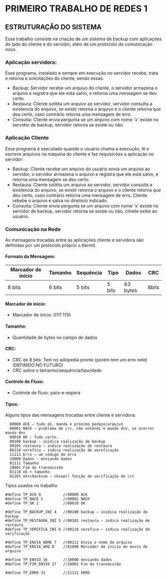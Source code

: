 # PRIMEIRO TRABALHO DE REDES 1
## ESTRUTURAÇÃO DO SISTEMA
Esse trabalho consiste na criação de um sistema de backup com aplicações do lado do cliente e do servidor, além de um protocolo de comunicação novo.
### Aplicação servidora:
Esse programa, instalado e sempre em execução no servidor recebe, trata e retorna a solicitações do cliente, sendo essas:
  - Backup: Servidor recebe um arquivo do cliente, o servidor armazena o arquivo e registra que ele está salvo, e retorna uma mensagem se deu certo.
  - Restaura: Cliente solitita um arquivo ao servidor, servidor consulta a existencia do arquivo, se existir retorna o arquivo e o cliente retorna que deu certo, caso contrário retorna uma mensagem de erro.
  - Consulta: Cliente envia pergunta se um arquivo com nome 'x' existe no servidor de backup, servidor retorna se existe ou não.

### Aplicação Cliente
Esse programa é executado quando o usuário chama a execução, lê e escreve arquivos na máquina do cliente e faz requisicões a aplicação no servidor:
  - Backup: Cliente recebe um arquivo do usuário envia um arquivo ao servidor, o servidor armazena o arquivo e registra que ele está salvo, e retorna uma mensagem se deu certo.
  - Restaura: Cliente solitita um arquivo ao servidor, servidor consulta a existencia do arquivo, se existir retorna o arquivo e o cliente retorna que deu certo, caso contrário retorna uma mensagem de erro, Cliente rebebe o arquivo e salva no diretório indicado.
  - Consulta: Cliente envia pergunta se um arquivo com nome 'x' existe no servidor de backup, servidor retorna se existe ou não, clinete exibe ao usuário.

### Comunicação na Rede
As mensagens trocadas entre as aplicações cliente e servidora são definidas por um protocolo próprio o Kermit.

#### Formato da Mensagem:

   Marcador de início   | Tamanho      | Sequência    | Tipo    | Dados        | CRC  |
|-----------------------|--------------|--------------|---------|--------------|------|
  8 bits                |   6 bits     |    5 bits    |  5 bits |  63 bytes    | 8bits

#### Marcador de inicio:
  - Marcador de início: 0111 1110 

#### Tamanho:
  - Quantidade de bytes no campo de dados

#### CRC:
  - CRC de 8 bits: Tem no wikipedia pronto (porém tem um erro nele) (DEFINIDO NO FUTURO) 
  - CRC sobre o tamanho/sequência/tipo/dado

#### Controle de Fluxo:
  - Controle de fluxo: para-e-espera

#### Tipos:
Alguns tipos das mensagens trocadas entre cliente e servidora:
```
  00000 ACK – tudo ok, manda o próximo pedaço/arquivo
  00001 NACK – problema de crc, não entendi e mando dnv, se ocorrer manda dnv
  00010 OK – Tudo certo.
  00100 backup – inidica realização de backup
  00101 restaura – indica realização de restaura
  00110 verefica – indica realização de vereficação
  11111 Erro – um código de erro
  10000 Dados – enviando dados
  01111 Tamanho
  10001 Fim da transmissão
  01110 ok + tamanho
  01101 ok+checksum – cksum() função de verificação de crc
```

Tipos usados no trabalho
```
#define TP_ACK 0          //00000 ACK
#define TP_NACK 1         //00001 NACK
#define TP_OK 2           //00010 OK

#define TP_BACKUP_INI 4   //00100 backup – inidica realização de backup
#define TP_RESTAURA_INI 5 //00101 restaura – indica realização de restaura
#define TP_VERIFICA_INI 6 //00110 verefica – indica realização de verificação

#define TP_ENVIA_NOME 7   //00111 Envia o nome do arquivo
#define TP_ENVIA_ARQ 8    //01000 Marcador de inicio do envio do arquivo

#define TP_ENVIO 16       //10000 enviando dados
#define TP_FIM_ENVIO 17   //10001 Fim da transmissão

#define TP_ERRO 31        //11111 ERRO
```